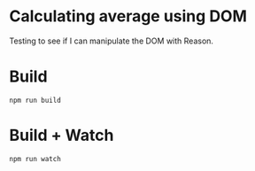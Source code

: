 # Calculating average using DOM

Testing to see if I can manipulate the DOM with Reason.

# Build
```
npm run build
```

# Build + Watch

```
npm run watch
```
